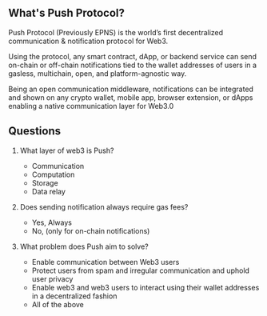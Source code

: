 ## What's Push Protocol?

Push Protocol (Previously EPNS) is the world’s first decentralized communication & notification protocol for Web3.

Using the protocol, any smart contract, dApp, or backend service can send on-chain or off-chain notifications tied to the wallet addresses of users in a gasless, multichain, open, and platform-agnostic way.

Being an open communication middleware, notifications can be integrated and shown on any crypto wallet, mobile app, browser extension, or dApps enabling a native communication layer for Web3.0


## Questions
1. What layer of web3 is Push?
    * Communication  
    * Computation
    * Storage
    * Data relay

2. Does sending notification always require gas fees?
    * Yes, Always
    * No, (only for on-chain notifications)  

3. What problem does Push aim to solve?
    * Enable communication between Web3 users
    * Protect users from spam and irregular communication and uphold user privacy
    * Enable web3 and web3 users to interact using their wallet addresses in a decentralized fashion
    * All of the above  
